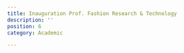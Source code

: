 ```yaml
---
title: Inauguration Prof. Fashion Research & Technology
description: ''
position: 6
category: Academic

---
```

